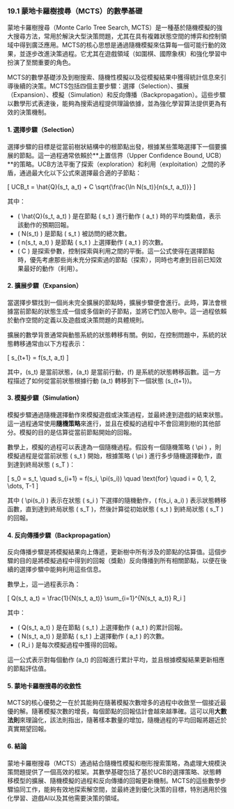 ### 19.1 蒙地卡羅樹搜尋（MCTS）的數學基礎

蒙地卡羅樹搜尋（Monte Carlo Tree Search, MCTS）是一種基於隨機模擬的強大搜尋方法，常用於解決大型決策問題，尤其在具有複雜狀態空間的博弈和控制領域中得到廣泛應用。MCTS的核心思想是通過隨機模擬來估算每一個可能行動的效果，並逐步改進決策過程。它尤其在遊戲領域（如圍棋、國際象棋）和強化學習中扮演了至關重要的角色。

MCTS的數學基礎涉及到樹搜索、隨機性模擬以及從模擬結果中獲得統計信息來引導後續的決策。MCTS包括四個主要步驟：選擇（Selection）、擴展（Expansion）、模擬（Simulation）和反向傳播（Backpropagation）。這些步驟以數學形式表達後，能夠為搜索過程提供理論依據，並為強化學習算法提供更為有效的決策機制。

#### 1. 選擇步驟（Selection）

選擇步驟的目標是從當前樹狀結構中的根節點出發，根據某些策略選擇下一個要擴展的節點。這一過程通常依賴於**上置信界（Upper Confidence Bound, UCB）**的策略。UCB方法平衡了探索（exploration）和利用（exploitation）之間的矛盾，通過最大化以下公式來選擇最合適的子節點：

\[
UCB_t = \hat{Q}(s_t, a_t) + C \sqrt{\frac{\ln N(s_t)}{n(s_t, a_t)}}
\]

其中：
- \( \hat{Q}(s_t, a_t) \) 是在節點 \( s_t \) 進行動作 \( a_t \) 時的平均獎勳值，表示該動作的預期回報。
- \( N(s_t) \) 是節點 \( s_t \) 被訪問的總次數。
- \( n(s_t, a_t) \) 是節點 \( s_t \) 上選擇動作 \( a_t \) 的次數。
- \( C \) 是探索參數，控制探索與利用之間的平衡。這一公式使得在選擇節點時，優先考慮那些尚未充分探索過的節點（探索），同時也考慮到目前已知效果最好的動作（利用）。

#### 2. 擴展步驟（Expansion）

當選擇步驟找到一個尚未完全擴展的節點時，擴展步驟便會進行。此時，算法會根據當前節點的狀態生成一個或多個新的子節點，並將它們加入樹中。這一過程依賴於動作空間的定義以及遊戲或決策問題的具體規則。

擴展的數學背景通常與動態系統的狀態轉移有關。例如，在控制問題中，系統的狀態轉移通常由以下方程表示：

\[
s_{t+1} = f(s_t, a_t)
\]

其中，\(s_t\) 是當前狀態，\(a_t\) 是當前行動，\(f\) 是系統的狀態轉移函數。這一方程描述了如何從當前狀態根據行動 \(a_t\) 轉移到下一個狀態 \(s_{t+1}\)。

#### 3. 模擬步驟（Simulation）

模擬步驟通過隨機選擇動作來模擬遊戲或決策過程，並最終達到遊戲的結束狀態。這一過程通常使用**隨機策略**來進行，並且在模擬的過程中不會回溯到樹的其他部分。模擬的目的是估算從當前節點開始的回報。

數學上，模擬的過程可以表達為一個隨機過程。假設有一個隨機策略 \( \pi \) ，則模擬過程是從當前狀態 \( s_t \) 開始，根據策略 \( \pi \) 進行多步隨機選擇動作，直到達到終局狀態 \( s_T \)：

\[
s_0 = s_t, \quad s_{i+1} = f(s_i, \pi(s_i)) \quad \text{for} \quad i = 0, 1, 2, \dots, T-1
\]

其中 \( \pi(s_i) \) 表示在狀態 \( s_i \) 下選擇的隨機動作，\( f(s_i, a_i) \) 表示狀態轉移函數，直到達到終局狀態 \( s_T \)，然後計算從初始狀態 \( s_t \) 到終局狀態 \( s_T \) 的回報。

#### 4. 反向傳播步驟（Backpropagation）

反向傳播步驟是將模擬結果向上傳遞，更新樹中所有涉及的節點的估算值。這個步驟的目的是將模擬過程中得到的回報（獎勳）反向傳播到所有相關節點，以便在後續的選擇步驟中能夠利用這些信息。

數學上，這一過程表示為：

\[
Q(s_t, a_t) = \frac{1}{N(s_t, a_t)} \sum_{i=1}^{N(s_t, a_t)} R_i
\]

其中：
- \( Q(s_t, a_t) \) 是在節點 \( s_t \) 上選擇動作 \( a_t \) 的累計回報。
- \( N(s_t, a_t) \) 是節點 \( s_t \) 上選擇動作 \( a_t \) 的次數。
- \( R_i \) 是每次模擬過程中獲得的回報。

這一公式表示對每個動作 \(a_t\) 的回報進行累計平均，並且根據模擬結果更新相應的節點評估值。

#### 5. 蒙地卡羅樹搜尋的收斂性

MCTS的核心優勢之一在於其能夠在隨著模擬次數增多的過程中收斂至一個接近最優的解。隨著模擬次數的增長，每個節點的回報估計會越來越準確。這可以用**大數法則**來理論化，該法則指出，隨著樣本數量的增加，隨機過程的平均回報將趨近於真實期望回報。

#### 6. 結論

蒙地卡羅樹搜尋（MCTS）通過結合隨機性模擬和樹形搜索策略，為處理大規模決策問題提供了一個高效的框架。其數學基礎包括了基於UCB的選擇策略、狀態轉移模型的擴展、隨機模擬的過程和反向傳播的回報更新機制。MCTS的這些數學步驟協同工作，能夠有效地探索解空間，並最終達到優化決策的目標，特別適用於強化學習、遊戲AI以及其他需要決策的領域。